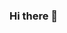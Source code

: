 ### Hi there 👋

<!--
**Elongou44/elongou44** is a ✨ _special_ ✨ repository because its `README.md` (this file) appears on your GitHub profile.

Here are some ideas to get you started:

- 🔭 I’m a freshman.
- 🌱 I’m currently learning Java.
- 👯 
- 🤔 
- 💬 
- 📫 
- 😄
- ⚡ 
-->
